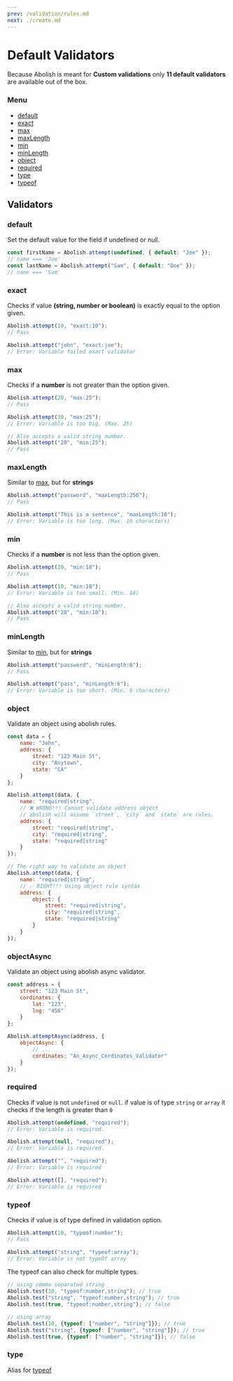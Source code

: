 ```yaml
---
prev: /validation/rules.md
next: ./create.md
---
```


# Default Validators

Because Abolish is meant for **Custom validations** only **11 default validators** are available out of the box.

### Menu

-   [default](#default)
-   [exact](#exact)
-   [max](#max)
-   [maxLength](#maxlength)
-   [min](#min)
-   [minLength](#minlength)
-   [object](#object)
-   [required](#required)
-   [type](#type)
-   [typeof](#typeof)

## Validators

### default

Set the default value for the field if undefined or null.

```javascript
const firstName = Abolish.attempt(undefined, { default: "Joe" });
// name === 'Joe'
const lastName = Abolish.attempt("Sam", { default: "Doe" });
// name === 'Sam'
```

### exact

Checks if value **(string, number or boolean)** is exactly equal to the option given.

```javascript
Abolish.attempt(10, "exact:10");
// Pass

Abolish.attempt("john", "exact:joe");
// Error: Variable failed exact validator
```

### max

Checks if a **number** is not greater than the option given.

```javascript
Abolish.attempt(20, "max:25");
// Pass

Abolish.attempt(30, "max:25");
// Error: Variable is too big. (Max. 25)

// Also accepts a valid string number.
Abolish.attempt("20", "min:25");
// Pass
```

### maxLength

Similar to [max](#max), but for **strings**

```javascript
Abolish.attempt("password", "maxLength:250");
// Pass

Abolish.attempt("This is a sentence", "maxLength:10");
// Error: Variable is too long. (Max. 10 characters)
```

### min

Checks if a **number** is not less than the option given.

```javascript
Abolish.attempt(20, "min:18");
// Pass

Abolish.attempt(10, "min:18");
// Error: Variable is too small. (Min. 18)

// Also accepts a valid string number.
Abolish.attempt("20", "min:18");
// Pass
```

### minLength

Similar to [min](#min), but for **strings**

```javascript
Abolish.attempt("password", "minLength:6");
// Pass

Abolish.attempt("pass", "minLength:6");
// Error: Variable is too short. (Min. 6 characters)
```

### object

Validate an object using abolish rules.

```javascript
const data = {
    name: "John",
    address: {
        street: "123 Main St",
        city: "Anytown",
        state: "CA"
    }
};

Abolish.attempt(data, {
    name: "required|string",
    // ❌ WRONG!!! Cannot validate address object
    // abolish will assume `street`, `city` and `state` are rules.
    address: {
        street: "required|string",
        city: "required|string",
        state: "required|string"
    }
});

// The right way to validate an object
Abolish.attempt(data, {
    name: "required|string",
    // ✅ RIGHT!!! Using object rule syntax
    address: {
        object: {
            street: "required|string",
            city: "required|string",
            state: "required|string"
        }
    }
});
```

### objectAsync

Validate an object using abolish async validator.

```javascript
const address = {
    street: "123 Main St",
    cordinates: {
        lat: "123",
        lng: "456"
    }
};

Abolish.attemptAsync(address, {
    objectAsync: {
        // ...
        cordinates: "An_Async_Cordinates_Validator"
    }
});
```



### required

Checks if value is not `undefined` or `null`. if value is of type `string` or `array` it checks if the length is greater
than `0`

```javascript
Abolish.attempt(undefined, "required");
// Error: Variable is required.

Abolish.attempt(null, "required");
// Error: Variable is required.

Abolish.attempt("", "required");
// Error: Variable is required

Abolish.attempt([], "required");
// Error: Variable is required
```

### typeof

Checks if value is of type defined in validation option.

```javascript
Abolish.attempt(10, "typeof:number");
// Pass

Abolish.attempt("string", "typeof:array");
// Error: Variable is not typeOf array
```

The typeof can also check for multiple types.

```javascript
// using comma separated string
Abolish.test(10, "typeof:number,string"); // true
Abolish.test("string", "typeof:number,string"); // true
Abolish.test(true, "typeof:number,string"); // false

// using array
Abolish.test(10, {typeof: ["number", "string"]}); // true
Abolish.test("string", {typeof: ["number", "string"]}); // true
Abolish.test(true, {typeof: ["number", "string"]}); // false
```

### type

Alias for [typeof](#typeof)
